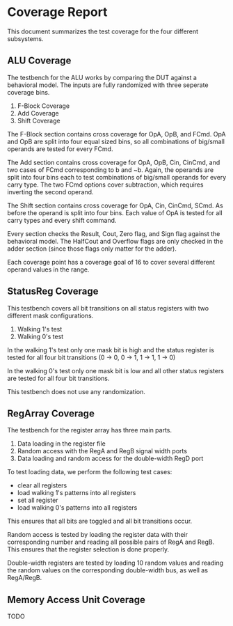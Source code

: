 # Coverage Report

This document summarizes the test coverage for the four different subsystems.

## ALU Coverage

The testbench for the ALU works by comparing the DUT against a behavioral
model. The inputs are fully randomized with three seperate coverage bins.

1. F-Block Coverage
2. Add Coverage
3. Shift Coverage

The F-Block section contains cross coverage for OpA, OpB, and FCmd. OpA and
OpB are split into four equal sized bins, so all combinations of big/small
operands are tested for every FCmd.

The Add section contains cross coverage for OpA, OpB, Cin, CinCmd, and two
cases of FCmd corresponding to b and ~b. Again, the operands are split into
four bins each to test combinations of big/small operands for every carry
type. The two FCmd options cover subtraction, which requires inverting the
second operand.

The Shift section contains cross coverage for OpA, Cin, CinCmd, SCmd. As
before the operand is split into four bins. Each value of OpA is tested for
all carry types and every shift command.

Every section checks the Result, Cout, Zero flag, and Sign flag against
the behavioral model. The HalfCout and Overflow flags are only checked in
the adder section (since those flags only matter for the adder).

Each coverage point has a coverage goal of 16 to cover several different
operand values in the range.

## StatusReg Coverage

This testbench covers all bit transitions on all status registers with two
different mask configurations.

1. Walking 1's test
2. Walking 0's test

In the walking 1's test only one mask bit is high and the status register
is tested for all four bit transitions (0 -> 0, 0 -> 1, 1 -> 1, 1 -> 0)

In the walking 0's test only one mask bit is low and all other status registers
are tested for all four bit transitions.

This testbench does not use any randomization.

## RegArray Coverage

The testbench for the register array has three main parts.

1. Data loading in the register file
2. Random access with the RegA and RegB signal width ports
3. Data loading and random access for the double-width RegD port

To test loading data, we perform the following test cases:

- clear all registers
- load walking 1's patterns into all registers
- set all register
- load walking 0's patterns into all registers

This ensures that all bits are toggled and all bit transitions occur.

Random access is tested by loading the register data with their corresponding
number and reading all possible pairs of RegA and RegB. This ensures that the
register selection is done properly.

Double-width registers are tested by loading 10 random values and reading
the random values on the corresponding double-width bus, as well as RegA/RegB.

## Memory Access Unit Coverage

TODO
